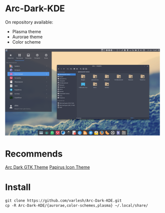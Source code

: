 # Arc-Dark-KDE

On repository available:
- Plasma theme
- Aurorae theme
- Color scheme

![Screenshot](preview.png)

# Recommends

[Arc Dark GTK Theme](https://github.com/horst3180/arc-theme)
[Papirus Icon Theme](https://github.com/varlesh/papirus-suite/tree/master/kde-pack/icons)

# Install
```
git clone https://github.com/varlesh/Arc-Dark-KDE.git
cp -R Arc-Dark-KDE/{aurorae,color-schemes,plasma} ~/.local/share/
```
